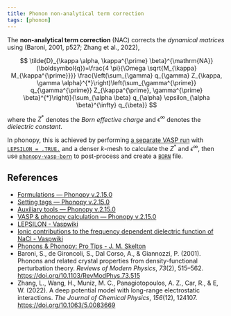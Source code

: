 ```yaml
---
title: Phonon non-analytical term correction
tags: [phonon]
---
```


The **non-analytical term correction** (NAC) corrects the *dynamical matrices* using (Baroni, 2001, p527; Zhang et al., 2022),

$$
\tilde{D}_{\kappa \alpha, \kappa^{\prime} \beta}^{\mathrm{NA}}(\boldsymbol{q})=\frac{4 \pi}{\Omega \sqrt{M_{\kappa} M_{\kappa^{\prime}}}} \frac{\left(\sum_{\gamma} q_{\gamma} Z_{\kappa, \gamma \alpha}^{*}\right)\left(\sum_{\gamma^{\prime}} q_{\gamma^{\prime}} Z_{\kappa^{\prime}, \gamma^{\prime} \beta}^{*}\right)}{\sum_{\alpha \beta} q_{\alpha} \epsilon_{\alpha \beta}^{\infty} q_{\beta}}
$$

where the $Z^*$ denotes the *Born effective charge* and $\epsilon^\infty$ denotes the *dielectric constant*.

In phonopy, this is achieved by performing [a separate VASP run](https://phonopy.github.io/phonopy/vasp.html#non-analytical-term-correction-optional) with [`LEPSILON = .TRUE.`](https://www.vasp.at/wiki/index.php/LEPSILON) and a denser $k$-mesh to calculate the $Z^*$ and $\epsilon^\infty$, then use [`phonopy-vasp-born`](https://phonopy.github.io/phonopy/auxiliary-tools.html#phonopy-vasp-born) to post-process and create a [`BORN`](https://phonopy.github.io/phonopy/input-files.html#born-file) file.

## References

- [Formulations — Phonopy v.2.15.0](https://phonopy.github.io/phonopy/formulation.html#non-analytical-term-correction)
- [Setting tags — Phonopy v.2.15.0](https://phonopy.github.io/phonopy/setting-tags.html#non-analytical-term-correction)
- [Auxiliary tools — Phonopy v.2.15.0](https://phonopy.github.io/phonopy/auxiliary-tools.html#phonopy-vasp-born)
- [VASP & phonopy calculation — Phonopy v.2.15.0](https://phonopy.github.io/phonopy/vasp.html#non-analytical-term-correction-optional)
- [LEPSILON - Vaspwiki](https://www.vasp.at/wiki/index.php/LEPSILON)
- [Ionic contributions to the frequency dependent dielectric function of NaCl - Vaspwiki](https://www.vasp.at/wiki/index.php/Ionic_contributions_to_the_frequency_dependent_dielectric_function_of_NaCl)
- [Phonons & Phonopy: Pro Tips - J. M. Skelton](https://www.researchgate.net/profile/Fatih-Ersan/post/How_can_I_calculate_lattice_thermal_conductivity_using_phonopy_code/attachment/59d6262479197b80779846e1/AS%3A320702106800128%401453472748696/download/phonopy_tips_2014.pdf)
- Baroni, S., de Gironcoli, S., Dal Corso, A., & Giannozzi, P. (2001). Phonons and related crystal properties from density-functional perturbation theory. *Reviews of Modern Physics*, *73*(2), 515–562. https://doi.org/10.1103/RevModPhys.73.515
- Zhang, L., Wang, H., Muniz, M. C., Panagiotopoulos, A. Z., Car, R., & E, W. (2022). A deep potential model with long-range electrostatic interactions. *The Journal of Chemical Physics*, *156*(12), 124107. https://doi.org/10.1063/5.0083669

